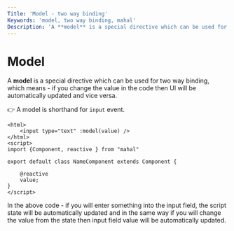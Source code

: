 ```yaml
---
Title: 'Model - two way binding'
Keywords: 'model, two way binding, mahal'
Description: 'A **model** is a special directive which can be used for two way binding'
---
```


# Model

A **model** is a special directive which can be used for two way binding, which means - if you change the value in the code then UI will be automatically updated and vice versa.

👉 A model is shorthand for `input` event.

```
<html>
    <input type="text" :model(value) />
</html>
<script>
import {Component, reactive } from "mahal"

export default class NameComponent extends Component {

    @reactive
    value;
}
</script>
```

In the above code - if you will enter something into the input field, the script state will be automatically updated and in the same way if you will change the value from the state then input field value will be automatically updated.
